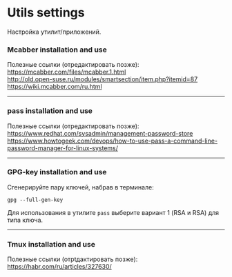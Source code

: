 # Utils settings
Настройка утилит/приложений.
### Mcabber installation and use  
Полезные ссылки (отредактировать позже):  
https://mcabber.com/files/mcabber.1.html  
http://old.open-suse.ru/modules/smartsection/item.php?itemid=87  
https://wiki.mcabber.com/ru.html

---
### pass installation and use
Полезные ссылки (отредактировать позже):  
https://www.redhat.com/sysadmin/management-password-store  
https://www.howtogeek.com/devops/how-to-use-pass-a-command-line-password-manager-for-linux-systems/  

---
### GPG-key installation and use
Сгенерируйте пару ключей, набрав в терминале:
```
gpg --full-gen-key
```
Для использования в утилите `pass` выберите вариант 1 (RSA и RSA) для типа ключа.

---
### Tmux installation and use
Полезные ссылки (отрtдактировать позже):  
https://habr.com/ru/articles/327630/
